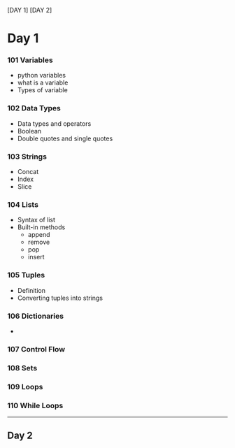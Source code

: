 [DAY 1]
[DAY 2]


# Day 1 
### 101 Variables 
* python variables     
* what is a variable   
* Types of variable  

### 102 Data Types
* Data types and operators
* Boolean 
* Double quotes and single quotes

### 103 Strings
* Concat
* Index
* Slice

### 104 Lists
* Syntax of list
* Built-in methods 
    * append 
    * remove
    * pop
    * insert 

### 105 Tuples
* Definition
* Converting tuples into strings 

### 106 Dictionaries 
*

### 107 Control Flow

### 108 Sets

### 109 Loops 

### 110 While Loops
___

## Day 2